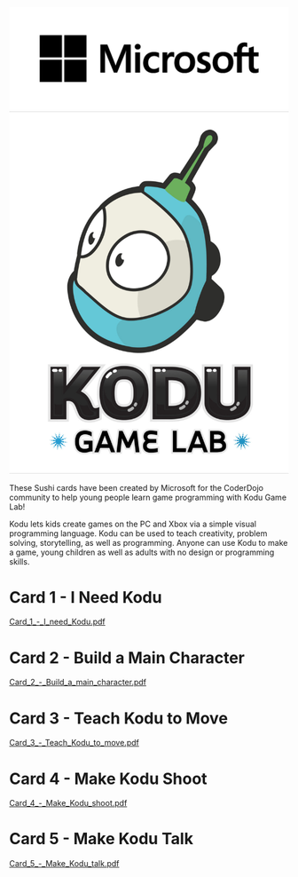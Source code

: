 ![Microsofticon.png](../files/img/Microsofticon.png "Microsofticon.png")
![Kodu\_large.jpg](../files/img/Kodu_large.jpg "Kodu_large.jpg")

These Sushi cards have been created by Microsoft for the CoderDojo
community to help young people learn game programming with Kodu Game
Lab\!

Kodu lets kids create games on the PC and Xbox via a simple visual
programming language. Kodu can be used to teach creativity, problem
solving, storytelling, as well as programming. Anyone can use Kodu to
make a game, young children as well as adults with no design or
programming skills.

# Card 1 - I Need Kodu

[Card_1_-_I_need_Kodu.pdf](../files/Card_1_-_I_need_Kodu.pdf)

# Card 2 - Build a Main Character

[Card_2_-_Build_a_main_character.pdf](../files/Card_2_-_Build_a_main_character.pdf)

# Card 3 - Teach Kodu to Move

[Card_3_-_Teach_Kodu_to_move.pdf](../files/Card_3_-_Teach_Kodu_to_move.pdf)

# Card 4 - Make Kodu Shoot

[Card_4_-_Make_Kodu_shoot.pdf](../files/Card_4_-_Make_Kodu_shoot.pdf)

# Card 5 - Make Kodu Talk

[Card_5_-_Make_Kodu_talk.pdf](../files/Card_5_-_Make_Kodu_talk.pdf)
